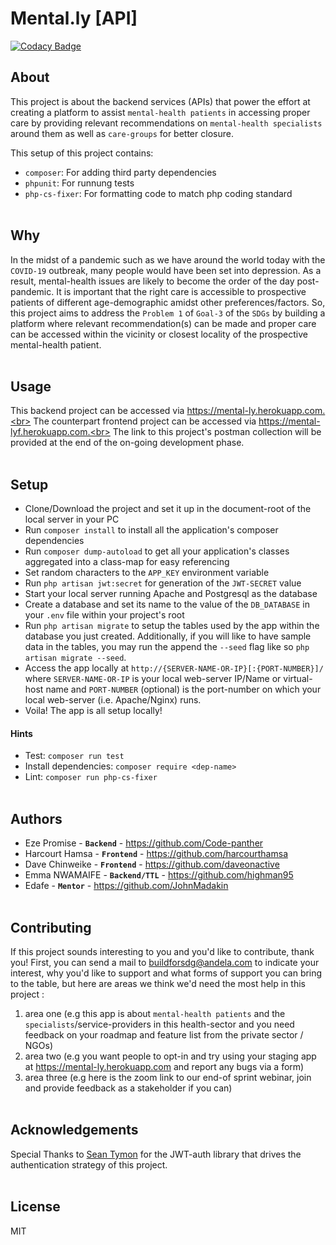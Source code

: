 # Mental.ly [API]

[![Codacy Badge](https://api.codacy.com/project/badge/Grade/07ff081ef79845559db9a4fd5e77e760)](https://app.codacy.com/gh/BuildForSDG/Team-087-Backend?utm_source=github.com&utm_medium=referral&utm_content=BuildForSDG/Team-087-Backend&utm_campaign=Badge_Grade_Settings)

## About

<!-- What is this project about. Ok to enrich here or the section above it with an image. -->
This project is about the backend services (APIs) that power the effort at creating a platform to assist `mental-health patients` in accessing proper care by providing relevant recommendations on `mental-health specialists` around them as well as `care-groups` for better closure.

<!-- Once this repo has been setup on Codacy by the TTL, replace the above badge with the actual one from the Codacy dashboard, and add the code coverage badge as well. This is mandatory -->

This setup of this project contains:

- `composer`: For adding third party dependencies
- `phpunit`: For runnung tests
- `php-cs-fixer`: For formatting code to match php coding standard
<br><br>

## Why

<!-- Talk about what problem this solves, what SDG(s) and SGD targets it addresses and why these are important -->
In the midst of a pandemic such as we have around the world today with the `COVID-19` outbreak, many people would have been set into depression. As a result, mental-health issues are likely to become the order of the day post-pandemic. It is important that the right care is accessible to prospective patients of different age-demographic amidst other preferences/factors. So, this project aims to address the `Problem 1` of `Goal-3` of the `SDGs` by building a platform where relevant recommendation(s) can be made and proper care can be accessed within the vicinity or closest locality of the prospective mental-health patient.
<br><br>

## Usage
<!-- How would someone use what you have built, include URLs to the deployed app, service e.t.c when you have it setup -->
This backend project can be accessed via https://mental-ly.herokuapp.com.<br>
The counterpart frontend project can be accessed via https://mental-lyf.herokuapp.com.<br>
The link to this project's postman collection will be provided at the end of the on-going development phase.
<br><br>

## Setup

<!-- The `index.php` is the entry to the project and source code should go into the `src` folder. All tests should be written in the test folder. -->
- Clone/Download the project and set it up in the document-root of the local server in your PC
- Run `composer install` to install all the application's composer dependencies
- Run `composer dump-autoload` to get all your application's classes aggregated into a class-map for easy referencing
- Set random characters to the `APP_KEY` environment variable
- Run `php artisan jwt:secret` for generation of the `JWT-SECRET` value
- Start your local server running Apache and Postgresql as the database
- Create a database and set its name to the value of the `DB_DATABASE` in your `.env` file within your project's root
- Run `php artisan migrate` to setup the tables used by the app within the database you just created. Additionally, if you will like to have sample data in the tables, you may run the append the `--seed` flag like so `php artisan migrate --seed`.
- Access the app locally at `http://{SERVER-NAME-OR-IP}[:{PORT-NUMBER}]/` where `SERVER-NAME-OR-IP` is your local web-server IP/Name or virtual-host name and `PORT-NUMBER` (optional) is the port-number on which your local web-server (i.e. Apache/Nginx) runs.
- Voila! The app is all setup locally!


#### Hints

- Test: `composer run test`
- Install dependencies: `composer require <dep-name>`
- Lint: `composer run php-cs-fixer`
<br><br>

## Authors

<!-- List the team behind this project. Their names linked to their Github, LinkedIn, or Twitter accounts should siffice. Ok to signify the role they play in the project, including the TTL and mentor -->

<!-- ### Team-087 Members -->
- Eze Promise - **`Backend`** - https://github.com/Code-panther
- Harcourt Hamsa - **`Frontend`** - https://github.com/harcourthamsa 
- Dave Chinweike - **`Frontend`** - https://github.com/daveonactive
- Emma NWAMAIFE - **`Backend/TTL`** - https://github.com/highman95
- Edafe - **`Mentor`** - https://github.com/JohnMadakin
<br><br>

## Contributing
If this project sounds interesting to you and you'd like to contribute, thank you!
First, you can send a mail to buildforsdg@andela.com to indicate your interest, why you'd like to support and what forms of support you can bring to the table, but here are areas we think we'd need the most help in this project :
1.  area one (e.g this app is about `mental-health patients` and the `specialists`/service-providers in this health-sector and you need feedback on your roadmap and feature list from the private sector / NGOs)
2.  area two (e.g you want people to opt-in and try using your staging app at https://mental-ly.herokuapp.com and report any bugs via a form)
3.  area three (e.g here is the zoom link to our end-of sprint webinar, join and provide feedback as a stakeholder if you can)
<br><br>

## Acknowledgements

<!-- Did you use someone else’s code?
Do you want to thank someone explicitly?
Did someone’s blog post spark off a wonderful idea or give you a solution to nagging problem?

It's powerful to always give credit. -->
Special Thanks to <a href="https://github.com/tymondesigns">Sean Tymon</a> for the JWT-auth library that drives the authentication strategy of this project.
<br><br>

## License
MIT

